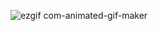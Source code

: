![ezgif com-animated-gif-maker](https://github.com/user-attachments/assets/ab80ae24-702c-4a21-ad52-5de5a6813fc4)
